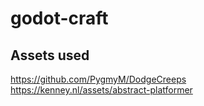 # godot-craft

## Assets used

https://github.com/PygmyM/DodgeCreeps
https://kenney.nl/assets/abstract-platformer
